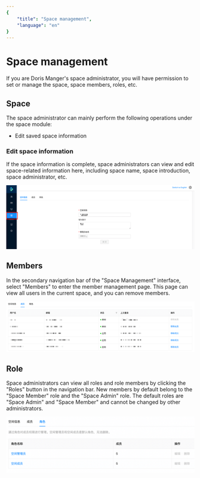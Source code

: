 ```yaml
---
{
    "title": "Space management",
    "language": "en"
}
---
```


<!-- 
Licensed to the Apache Software Foundation (ASF) under one
or more contributor license agreements.  See the NOTICE file
distributed with this work for additional information
regarding copyright ownership.  The ASF licenses this file
to you under the Apache License, Version 2.0 (the
"License"); you may not use this file except in compliance
with the License.  You may obtain a copy of the License at

  http://www.apache.org/licenses/LICENSE-2.0

Unless required by applicable law or agreed to in writing,
software distributed under the License is distributed on an
"AS IS" BASIS, WITHOUT WARRANTIES OR CONDITIONS OF ANY
KIND, either express or implied.  See the License for the
specific language governing permissions and limitations
under the License.
-->

# Space management

If you are Doris Manger's space administrator, you will have permission to set or manage the space, space members, roles, etc.

## Space

The space administrator can mainly perform the following operations under the space module:

- Edit saved space information

### Edit space information

If the space information is complete, space administrators can view and edit space-related information here, including space name, space introduction, space administrator, etc.

![](/docs/images/doris-manager/spacemanagement-1.png)

## Members

In the secondary navigation bar of the "Space Management" interface, select "Members" to enter the member management page. This page can view all users in the current space, and you can remove members.

![](/docs/images/doris-manager/spacemanagement-2.png)

## Role

Space administrators can view all roles and role members by clicking the "Roles" button in the navigation bar. New members by default belong to the "Space Member" role and the "Space Admin" role. The default roles are "Space Admin" and "Space Member" and cannot be changed by other administrators.

![](/docs/images/doris-manager/spacemanagement-3.png)
